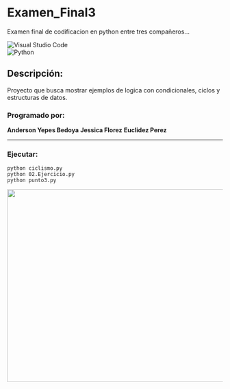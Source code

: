 # Examen_Final3
Examen final de codificacion en python entre tres compañeros...

![Visual Studio Code](https://img.shields.io/badge/Visual%20Studio%20Code-0078d7.svg?style=for-the-badge&logo=visual-studio-code&logoColor=white)
<br>
![Python](https://img.shields.io/badge/python-3670A0?style=for-the-badge&logo=python&logoColor=ffdd54)

## Descripción: 
Proyecto que busca mostrar ejemplos de logica con condicionales, ciclos y estructuras de datos.

### Programado por: 
**Anderson Yepes Bedoya**
**Jessica Florez**
**Euclidez Perez**
***

### Ejecutar:
`python ciclismo.py`
<br>
`python 02.Ejercicio.py`
<br>
`python punto3.py`

<p align=center>
  <img width="700" height="450" src="https://deiniresendiz.com/wp-content/uploads/2020/06/Python-2.jpg">
</p>
